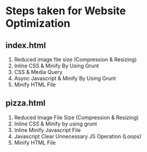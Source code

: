 # Steps taken for Website Optimization

## index.html
1. Reduced image file size (Compression & Resizing)
2. Inline CSS & Minify By Using Grunt
3. CSS & Media Query
4. Async Javascript & Minify By Using Grunt
5. Minify HTML File

## pizza.html
1. Reduced Image File Size (Compression & Resizing)
2. Inline CSS & Minify by using grunt
3. Inline Minify Javascript File
4. Javascript Clear Unnecessary JS Operation (Loops)
5. Minify HTML File
